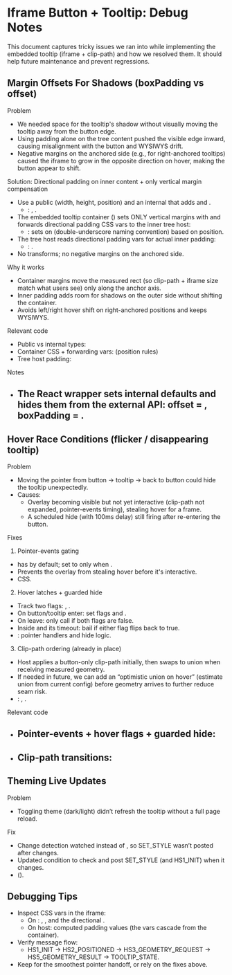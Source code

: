 # Iframe Button + Tooltip: Debug Notes

This document captures tricky issues we ran into while implementing the embedded tooltip (iframe + clip-path) and how we resolved them. It should help future maintenance and prevent regressions.

## Margin Offsets For Shadows (boxPadding vs offset)

Problem
- We needed space for the tooltip's shadow without visually moving the tooltip away from the button edge.
- Using padding alone on the tree content pushed the visible edge inward, causing misalignment with the button and WYSIWYS drift.
- Negative margins on the anchored side (e.g.,  for right-anchored tooltips) caused the iframe to grow in the opposite direction on hover, making the button appear to shift.

Solution: Directional padding on inner content + only vertical margin compensation
- Use a public  (width, height, position) and an internal  that adds  and .
  - : , .
- The embedded tooltip container () sets ONLY vertical margins with  and forwards directional padding CSS vars to the inner tree host:
  - : sets  on  (double-underscore naming convention) based on position.
- The tree host reads directional padding vars for actual inner padding:
  - : .
- No transforms; no negative margins on the anchored side.

Why it works
- Container margins move the measured rect (so clip-path + iframe size match what users see) only along the anchor axis.
- Inner padding adds room for shadows on the outer side without shifting the container.
- Avoids left/right hover shift on right-anchored positions and keeps WYSIWYS.

Relevant code
- Public vs internal types: 
- Container CSS + forwarding vars:  (position rules)
- Tree host padding: 

Notes
- The React wrapper sets internal defaults and hides them from the external API: offset = , boxPadding = .
  - 

## Hover Race Conditions (flicker / disappearing tooltip)

Problem
- Moving the pointer from button → tooltip → back to button could hide the tooltip unexpectedly.
- Causes:
  - Overlay becoming visible but not yet interactive (clip-path not expanded, pointer-events timing), stealing hover for a frame.
  - A scheduled hide (with 100ms delay) still firing after re-entering the button.

Fixes
1) Pointer-events gating
-  has  by default; set to  only when .
- Prevents the overlay from stealing hover before it's interactive.
-  CSS.

2) Hover latches + guarded hide
- Track two flags: , .
- On button/tooltip enter: set flags and .
- On leave: only call  if both flags are false.
- Inside  and its timeout: bail if either flag flips back to true.
- : pointer handlers and hide logic.

3) Clip-path ordering (already in place)
- Host applies a button-only clip-path initially, then swaps to union when receiving measured geometry.
- If needed in future, we can add an “optimistic union on hover” (estimate union from current config) before geometry arrives to further reduce seam risk.
- : , .

Relevant code
- Pointer-events + hover flags + guarded hide:
  - 
- Clip-path transitions:
  - 

## Theming Live Updates

Problem
- Toggling theme (dark/light) didn’t refresh the tooltip without a full page reload.

Fix
- Change detection watched  instead of , so SET_STYLE wasn’t posted after changes.
- Updated condition to check  and post SET_STYLE (and HS1_INIT) when it changes.
-  ().

## Debugging Tips

- Inspect CSS vars in the iframe:
  - On : , , and the directional .
  - On  host: computed padding values (the vars cascade from the container).
- Verify message flow:
  - HS1_INIT → HS2_POSITIONED → HS3_GEOMETRY_REQUEST → HS5_GEOMETRY_RESULT → TOOLTIP_STATE.
- Keep  for the smoothest pointer handoff, or rely on the fixes above.

